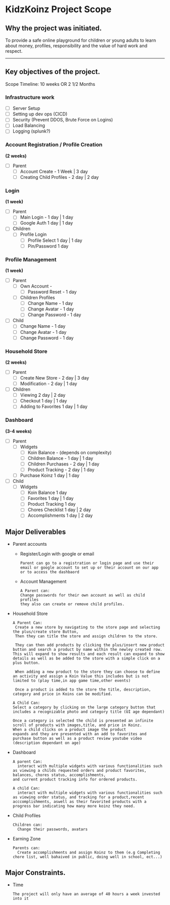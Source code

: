 # KidzKoinz Project Scope

## Why the project was initiated.

To provide a safe online playground for children or young adults to learn about money, profiles, responsibility
and the value of hard work and respect.

---

## Key objectives of the project.

Scope Timeline: 10 weeks OR 2 1/2 Months

### Infrastructure work

- [ ] Server Setup
- [ ] Setting up dev ops (CICD)
- [ ] Security (Prevent DDOS, Brute Force on Logins)
- [ ] Load Balancing
- [ ] Logging (splunk?)

### Account Registration / Profile Creation

**(2 weeks)**

- [ ] Parent
  - [ ] Account Create - 1 Week | 3 day
  - [ ] Creating Child Profiles - 2 day | 2 day

### Login

**(1 week)**

- [ ] Parent
  - [ ] Main Login - 1 day | 1 day
  - [ ] Google Auth 1 day | 1 day
- [ ] Children
  - [ ] Profile Login
    - [ ] Profile Select 1 day | 1 day
    - [ ] Pin/Password 1 day

### Profile Management

**(1 week)**

- [ ] Parent
  - [ ] Own Account -
    - [ ] Password Reset - 1 day
  - [ ] Children Profiles
    - [ ] Change Name - 1 day
    - [ ] Change Avatar - 1 day
    - [ ] Change Password - 1 day
- [ ] Child
  - [ ] Change Name - 1 day
  - [ ] Change Avatar - 1 day
  - [ ] Change Password - 1 day

### Household Store

**(2 weeks)**

- [ ] Parent
  - [ ] Create New Store - 2 day | 3 day
  - [ ] Modification - 2 day | 1 day
- [ ] Children
  - [ ] Viewing 2 day | 2 day
  - [ ] Checkout 1 day | 1 day
  - [ ] Adding to Favorites 1 day | 1 day

### Dashboard

**(3-4 weeks)**

- [ ] Parent
  - [ ] Widgets
    - [ ] Koin Balance - (depends on complexity)
    - [ ] Children Balance - 1 day | 1 day
    - [ ] Children Purchases - 2 day | 1 day
    - [ ] Product Tracking - 2 day | 1 day
  - [ ] Purchase Koinz 1 day | 1 day
- [ ] Child
  - [ ] Widgets
    - [ ] Koin Balance 1 day
    - [ ] Favorites 1 day | 1 day
    - [ ] Product Tracking 1 day
    - [ ] Chores Checklist 1 day | 2 day
    - [ ] Accomplishments 1 day | 2 day

## Major Deliverables

- Parent accounts

  - Register/Login with google or email

        Parent can go to a registration or login page and use their email or google account to set up or their account on our app or to access the dashbaord

  - Account Management

        A Parent can:
        Change passwords for their own account as well as child profiles
        they also can create or remove child profiles.

- Household Store

      A Parent Can:
       Create a new store by navigating to the store page and selecting the plus/create store Button,
       Then they can title the store and assign children to the store.

       They can then add products by clicking the plus/insert new product button and search a product by name within the newley created row. This will expand to show results and each result can expand to show details as well as be added to the store with a simple click on a plus button.

       When adding a new product to the store they can choose to define an activity and assign a Koin Value this includes but is not limited to (play time,in app game time,other events)

       Once a product is added to the store the title, description, category and price in Koins can be modified.

      A Child Can:
      Select a category by clicking on the large category button that includes a recognizable photo and category title (UI age dependant)

      Once a category is selected the child is presented an infinite scroll of products with images,title, and price in Koinz.
      When a child clicks on a product image the product
      expands and they are presented with an add to favorites and purchase button as well as a product review youtube video (description dependant on age)

- Dashboard

      A parent Can:
        interact with multiple widgets with various functionalities such as viewing a childs requested orders and product favorites,
      balances, chores status, accomplishments,
      and current product tracking info for ordered products.

      A child Can:
        interact with multiple widgets with various functionalities such as viewing order status, and tracking for a product,recent acccomplishments, aswell as their favorited products with a progress bar indicating how many more koinz they need.

- Child Profiles

      Children can:
        Change their passwords, avatars

- Earning Zone

      Parents can:
        Create accomplishments and assign Koinz to them (e.g Completing chore list, well bahaived in public, doing well in school, ect...)

## Major Constraints.

- Time

      The project will only have an average of 40 hours a week invested into it
